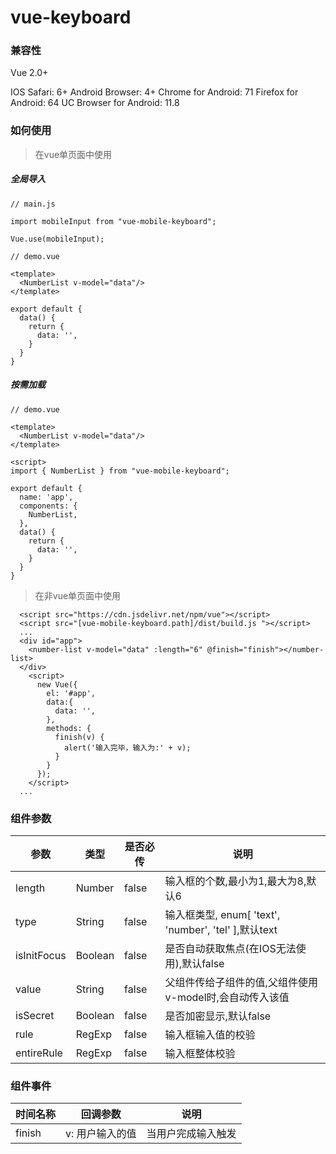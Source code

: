 # vue-keyboard

### 兼容性

Vue 2.0+

IOS Safari: 6+
Android Browser: 4+
Chrome for Android: 71
Firefox for Android: 64
UC Browser for Android: 11.8

### 如何使用

> 在vue单页面中使用

##### 全局导入
```
// main.js

import mobileInput from "vue-mobile-keyboard";

Vue.use(mobileInput);

// demo.vue

<template>
  <NumberList v-model="data"/>
</template>

export default {
  data() {
    return {
      data: '',
    }
  }
}
```
##### 按需加载
```
// demo.vue

<template>
  <NumberList v-model="data"/>
</template>

<script>
import { NumberList } from "vue-mobile-keyboard";

export default {
  name: 'app',
  components: {
    NumberList,
  },
  data() {
    return {
      data: '',
    }
  }
}
```
> 在非vue单页面中使用
```
  <script src="https://cdn.jsdelivr.net/npm/vue"></script>
  <script src="[vue-mobile-keyboard.path]/dist/build.js "></script>
  ...
  <div id="app">
    <number-list v-model="data" :length="6" @finish="finish"></number-list>
  </div>
    <script>
      new Vue({
        el: '#app',
        data:{
          data: '',
        },
        methods: {
          finish(v) {
            alert('输入完毕，输入为:' + v);
          }
        }
      });
    </script>
  ...
```

### 组件参数
|参数|类型|是否必传|说明|
|--|--|--|--|
|length|Number|false|输入框的个数,最小为1,最大为8,默认6|
|type|String|false|输入框类型, enum[ 'text', 'number', 'tel' ],默认text|
|isInitFocus|Boolean|false|是否自动获取焦点(在IOS无法使用),默认false|
|value|String|false|父组件传给子组件的值,父组件使用v-model时,会自动传入该值|
|isSecret|Boolean|false|是否加密显示,默认false|
|rule|RegExp|false|输入框输入值的校验|
|entireRule|RegExp|false|输入框整体校验|

### 组件事件
|时间名称|回调参数|说明|
|--|--|--|
|finish|v: 用户输入的值|当用户完成输入触发|
